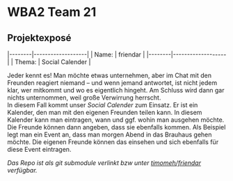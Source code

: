 WBA2 Team 21
=======


## Projektexposé

|--------|-------------------|
| Name:  | friendar          |
|--------|-------------------|
| Thema: | Social Calender   |

Jeder kennt es! Man möchte etwas unternehmen, aber im Chat mit den Freunden reagiert niemand – und wenn jemand antwortet, ist nicht jedem klar, wer mitkommt und wo es eigentlich hingeht. Am Schluss wird dann gar nichts unternommen, weil große Verwirrung herrscht.  
In diesem Fall kommt unser *Social Calender* zum Einsatz. Er ist ein Kalender, den man mit den eigenen Freunden teilen kann. In diesem Kalender kann man eintragen, wann und ggf. wohin man ausgehen möchte. Die Freunde können dann angeben, dass sie ebenfalls kommen. Als Beispiel legt man ein Event an, dass man morgen Abend in das Brauhaus gehen möchte. Die eigenen Freunde können das einsehen und sich ebenfalls für diese Event eintragen.

*Das Repo ist als git submodule verlinkt bzw unter [timomeh/friendar](https://github.com/timomeh/friendar) verfügbar.*



